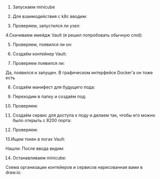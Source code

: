 1. Запускаем minicube
 
2. Для взаимодействия с k8c вводим:
 
3. Проверяем, запустился ли узел:
 

4.Скачиваем имейдж Vault (я решил попробовать обычную cmd):
 
5. Проверяем, появился ли он:
 
6. Создаём контейнер Vault:
 
7. Проверяем появился ли:
 
Да, появился и запущен. В графическом интерфейсе Docker’а он тоже есть
 
8. Создаём манифест для будущего пода:

 
9. Переходим в папку и создаём под:
 
10. Проверяем:
 
11. Создаём сервис для доступа к поду и делаем так, чтобы его можно было открыть с 8200 порта:
 
12. Проверяем:
 
13.Ищем токен в логах Vault:
 
Нашли: 
После ввода видим:
 
14. Останавливаем minicube:


 
Схема организации контейеров и сервисов нарисованная вами в draw.io:
 

